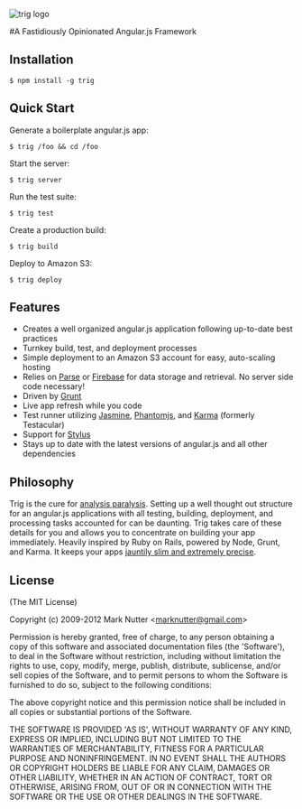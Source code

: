 ![trig logo](https://dl.dropbox.com/u/205542/trig_logo_teal.png)


#A Fastidiously Opinionated Angular.js Framework

## Installation

    $ npm install -g trig
    
## Quick Start

 Generate a boilerplate angular.js app:

    $ trig /foo && cd /foo

 Start the server:

    $ trig server
    
 Run the test suite:

    $ trig test
    
 Create a production build:

    $ trig build    
    
 Deploy to Amazon S3:

    $ trig deploy

## Features

  * Creates a well organized angular.js application following up-to-date best practices
  * Turnkey build, test, and deployment processes
  * Simple deployment to an Amazon S3 account for easy, auto-scaling hosting
  * Relies on [Parse](http://parse.com) or [Firebase](http://firebase.com) for data storage and retrieval. No server side code necessary!
  * Driven by [Grunt](http://gruntjs.com/)
  * Live app refresh while you code
  * Test runner utilizing [Jasmine](http://pivotal.github.com/jasmine), [Phantomjs](http://phantomjs.org), and [Karma](http://karma-runner.github.com/0.8/index.html) (formerly Testacular)
  * Support for [Stylus](http://learnboost.github.com/stylus/)
  * Stays up to date with the latest versions of angular.js and all other dependencies

## Philosophy

  Trig is the cure for [analysis paralysis](http://en.wikipedia.org/wiki/Analysis_paralysis). 
  Setting up a well thought out structure for an angular.js applications with all testing, building, deployment, and processing tasks accounted for 
  can be daunting. Trig takes care of these details for you and allows you to concentrate on building your app immediately. 
  Heavily inspired by Ruby on Rails, powered by Node, Grunt, and Karma. It keeps your apps [jauntily slim and extremely precise](http://www.merriam-webster.com/dictionary/trig).
  
## License

(The MIT License)

Copyright (c) 2009-2012 Mark Nutter &lt;marknutter@gmail.com&gt;

Permission is hereby granted, free of charge, to any person obtaining
a copy of this software and associated documentation files (the
'Software'), to deal in the Software without restriction, including
without limitation the rights to use, copy, modify, merge, publish,
distribute, sublicense, and/or sell copies of the Software, and to
permit persons to whom the Software is furnished to do so, subject to
the following conditions:

The above copyright notice and this permission notice shall be
included in all copies or substantial portions of the Software.

THE SOFTWARE IS PROVIDED 'AS IS', WITHOUT WARRANTY OF ANY KIND,
EXPRESS OR IMPLIED, INCLUDING BUT NOT LIMITED TO THE WARRANTIES OF
MERCHANTABILITY, FITNESS FOR A PARTICULAR PURPOSE AND NONINFRINGEMENT.
IN NO EVENT SHALL THE AUTHORS OR COPYRIGHT HOLDERS BE LIABLE FOR ANY
CLAIM, DAMAGES OR OTHER LIABILITY, WHETHER IN AN ACTION OF CONTRACT,
TORT OR OTHERWISE, ARISING FROM, OUT OF OR IN CONNECTION WITH THE
SOFTWARE OR THE USE OR OTHER DEALINGS IN THE SOFTWARE.
